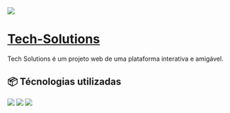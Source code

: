 <img style="align-items: center" src="https://i.imgur.com/qK6dAiM.png"/>

<h1><a href="https://tech-solutions-nine.vercel.app/" target="_blank">Tech-Solutions</a></h1>

 Tech Solutions é um projeto web de uma plataforma interativa e amigável.

 <h2>📦 Técnologias utilizadas</h2>
 
 <img src="https://img.shields.io/badge/html5-%23E34F26.svg?style=for-the-badge&logo=html5&logoColor=white" />
 <img src="https://img.shields.io/badge/css3-%231572B6.svg?style=for-the-badge&logo=css3&logoColor=white" />
 <img src="https://img.shields.io/badge/javascript-%23323330.svg?style=for-the-badge&logo=javascript&logoColor=%23F7DF1E" />
